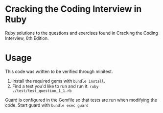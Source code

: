 # Cracking the Coding Interview in Ruby
Ruby solutions to the questions and exercises found in Cracking the Coding Interview, 6th Edition.

# Usage
This code was written to be verified through minitest.
1. Install the required gems with `bundle install`.
2. Find a test you'd like to run and run it. `ruby ./test/test_question_1_1.rb`

Guard is configured in the Gemfile so that tests are run when modifying the code. Start guard with `bundle exec guard`
